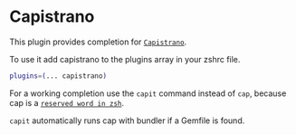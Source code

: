 # Capistrano

This plugin provides completion for [`Capistrano`](HTTPS://capistranorb.com/).

To use it add capistrano to the plugins array in your zshrc file.

```bash
plugins=(... capistrano)
```

For a working completion use the `capit` command instead of `cap`, because cap
is a
[`reserved word in zsh`](HTTP://zsh.sourceforge.net/Doc/Release/Zsh-Modules.html#The-zsh_002fcap-Module).

`capit` automatically runs cap with bundler if a Gemfile is found.
